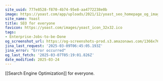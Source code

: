 ```yaml
---
site_uuid: 777e8528-f870-4b74-95e8-aa4772238e0b
image: https://yoast.com/app/uploads/2021/12/yoast_seo_homepage_og_image.png
site_name: Yoast
title: SEO for everyone
favicon: https://yoast.com/images/yoast_icon_32x32.ico
tags:
- Enterprise-Jobs-to-be-Done
og_screenshot_url: https://og-screenshots-prod.s3.amazonaws.com/1366x768/80/false/4993284b7c1624006ee57ddf29fd2a041798b461ca5a91e846aba11cc466490a.jpeg
jina_last_request: '2025-03-09T06:45:05.193Z'
jina_error: "Error occurred"
og_last_fetch: '2025-03-07T05:19:01.826Z'
date_modified: 2025-03-24
---
```



[[Search Engine Optimization]] for everyone.


